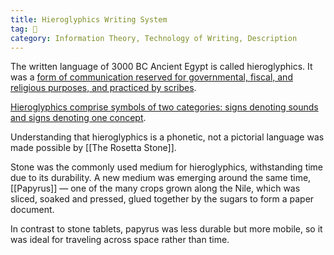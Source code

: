```yaml
---
title: Hieroglyphics Writing System
tag: 🌿 
category: Information Theory, Technology of Writing, Description
---
```


The written language of 3000 BC Ancient Egypt is called hieroglyphics. It was a [form of communication reserved for governmental, fiscal, and religious purposes, and practiced by scribes](https://www.khanacademy.org/computing/computer-science/informationtheory/info-theory/v/history-of-the-alphabet-language-of-coins-3-9).

[Hieroglyphics comprise symbols of two categories: signs denoting sounds and signs denoting one concept](https://www.ucl.ac.uk/museums-static/digitalegypt/writing/system1.html).

Understanding that hieroglyphics is a phonetic, not a pictorial language was made possible by [[The Rosetta Stone]].

Stone was the commonly used medium for hieroglyphics, withstanding time due to its durability. A new medium was emerging around the same time, [[Papyrus]] — one of the many crops grown along the Nile, which was sliced, soaked and pressed, glued together by the sugars to form a paper document. 

In contrast to stone tablets, papyrus was less durable but more mobile, so it was ideal for traveling across space rather than time.

